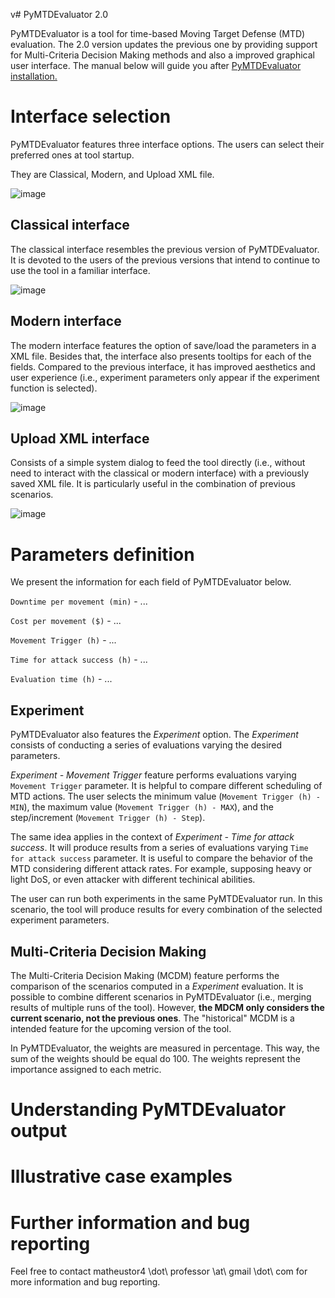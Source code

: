 v# PyMTDEvaluator 2.0

PyMTDEvaluator is a tool for time-based Moving Target Defense (MTD) evaluation. The 2.0 version updates the previous one by providing support for Multi-Criteria Decision Making methods and also a improved graphical user interface. The manual below will guide you after [PyMTDEvaluator installation.](https://github.com/matheustor4/PyMTDEvaluator2/blob/main/README.md#installation) 

# Interface selection

PyMTDEvaluator features three interface options. The users can select their preferred ones at tool startup. 

They are Classical, Modern, and Upload XML file.

![image](https://github.com/user-attachments/assets/70c734ff-4099-4820-9fea-7411e9ce488e)

## Classical interface

The classical interface resembles the previous version of PyMTDEvaluator. It is devoted to the users of the previous versions that intend to continue to use the tool in a familiar interface. 

![image](https://github.com/user-attachments/assets/65f9fd44-7e2c-4d4e-a6f8-a99d20226dac)

## Modern interface

The modern interface features the option of save/load the parameters in a XML file. Besides that, the interface also presents tooltips for each of the fields. Compared to the previous interface, it has improved aesthetics and user experience (i.e., experiment parameters only appear if the experiment function is selected).  

![image](https://github.com/user-attachments/assets/0656184e-3f98-48d0-b0a4-d63e5ff0701b)

## Upload XML interface

Consists of a simple system dialog to feed the tool directly (i.e., without need to interact with the classical or modern interface) with a previously saved XML file. It is particularly useful in the combination of previous scenarios. 

![image](https://github.com/user-attachments/assets/4a76df22-a8cb-4cea-86bc-a9791270b29f)

# Parameters definition

We present the information for each field of PyMTDEvaluator below.

`Downtime per movement (min)` - ...

`Cost per movement ($)` - ...

`Movement Trigger (h)` - ...

`Time for attack success (h)` - ...

`Evaluation time (h)` - ...

## Experiment

PyMTDEvaluator also features the *Experiment* option. The *Experiment* consists of conducting a series of evaluations varying the desired parameters. 

*Experiment - Movement Trigger* feature performs evaluations varying `Movement Trigger` parameter. It is helpful to compare different scheduling of MTD actions. The user selects the minimum value (`Movement Trigger (h) - MIN`), the maximum value (`Movement Trigger (h) - MAX`), and the step/increment (`Movement Trigger (h) - Step`). 

The same idea applies in the context of *Experiment - Time for attack success*. It will produce results from a series of evaluations varying `Time for attack success` parameter. It is useful to compare the behavior of the MTD considering different attack rates. For example, supposing heavy or light DoS, or even attacker with different techinical abilities.

The user can run both experiments in the same PyMTDEvaluator run. In this scenario, the tool will produce results for every combination of the selected experiment parameters. 

## Multi-Criteria Decision Making

The Multi-Criteria Decision Making (MCDM) feature performs the comparison of the scenarios computed in a *Experiment* evaluation. It is possible to combine different scenarios in PyMTDEvaluator (i.e., merging results of multiple runs of the tool). However, **the MDCM only considers the current scenario, not the previous ones**. The "historical" MCDM is a intended feature for the upcoming version of the tool.

In PyMTDEvaluator, the weights are measured in percentage. This way, the sum of the weights should be equal do 100. The weights represent the importance assigned to each metric. 

# Understanding PyMTDEvaluator output



# Illustrative case examples

# Further information and bug reporting

Feel free to contact matheustor4 \dot\ professor \at\ gmail \dot\ com for more information and bug reporting. 




